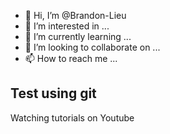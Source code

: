 - 👋 Hi, I’m @Brandon-Lieu
- 👀 I’m interested in ...
- 🌱 I’m currently learning ...
- 💞️ I’m looking to collaborate on ...
- 📫 How to reach me ...

## Test using git
Watching tutorials on Youtube

<!---
Brandon-Lieu/Brandon-Lieu is a ✨ special ✨ repository because its `README.md` (this file) appears on your GitHub profile.
You can click the Preview link to take a look at your changes.
--->
